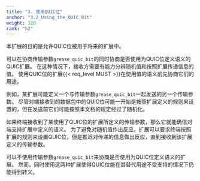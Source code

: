 ```yaml
---
title: "3. 使用QUIC位"
anchor: "3.2_Using_the_QUIC_Bit"
weight: 320
rank: "h2"
---
```


本扩展的目的是允许QUIC位被用于将来的扩展中。

可以在协商传输参数`grease_quic_bit`的同时协商是否使用为QUIC位定义语义的QUIC扩展。
在这种情况下，接收方需要有能力分辨随机值和按照扩展传递信息的值。
使用QUIC位的扩展{{< req_level MUST >}}在使用值的语义前先协商它们的用途。

例如，某扩展可能定义一个与传输参数`grease_quic_bit`一起发送的另一个传输参数。
尽管对端接收到的数据包中的QUIC位可能一开始是按照扩展定义的规则来设置的，但在发送前它们可能按照本文档的规定经过了随机化。

如果终端接收到了某使用了QUIC位的扩展所定义的传输参数，那么它就能确信对端支持扩展中定义的语义。
为了避免对随机值作出反应，扩展可以要求终端按照扩展的规则来设置QUIC位，但是推迟对传递的信息做出反应，直到接收到该扩展定义的传输参数。

可以不使用传输参数`grease_quic_bit`来协商是否使用为QUIC位定义语义的扩展。
然而，同时使用这两种扩展使得QUIC位能在其替代用途不受支持的情况下仍能得到转义。
